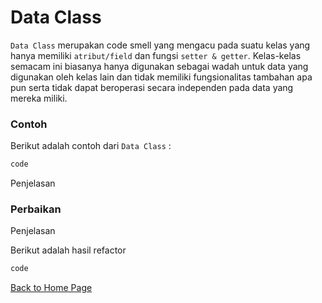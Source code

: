 # Data Class

`Data Class` merupakan code smell yang mengacu pada suatu kelas yang hanya memiliki `atribut/field` dan fungsi `setter & getter`. Kelas-kelas semacam ini biasanya hanya digunakan sebagai wadah untuk data yang digunakan oleh kelas lain dan tidak memiliki fungsionalitas tambahan apa pun serta tidak dapat beroperasi secara independen pada data yang mereka miliki.

### Contoh

Berikut adalah contoh dari `Data Class` :

```java
code
```

Penjelasan

### Perbaikan

Penjelasan

Berikut adalah hasil refactor

```java
code
```

[Back to Home Page](https://jonathanchr1.github.io/code-re/)

